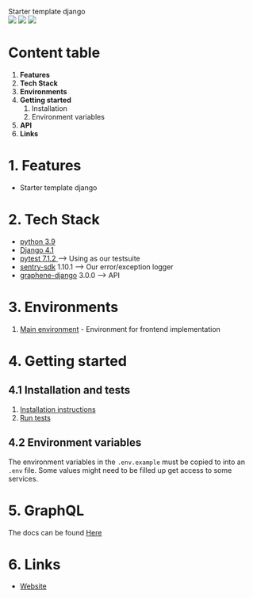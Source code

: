 
<p>
Starter template django
</br>
<img src="https://img.shields.io/badge/Django-092E20?style=for-the-badge&logo=django&logoColor=green" />
<img src="https://img.shields.io/badge/Python-FFD43B?style=for-the-badge&logo=python&logoColor=blue" />
<img src="https://img.shields.io/badge/redis-CC0000.svg?&style=for-the-badge&logo=redis&logoColor=white" />
</p>


# Content table
<ol>
  <li><b>Features</b></li>
  <li><b>Tech Stack</b></li>
  <li><b>Environments</b></li>
  <li>
    <b>Getting started</b>
    <ol>
      <li>Installation</li>
      <li>Environment variables</li>
    </ol>
  </li>
  <li><b>API</b></li>
  <li><b>Links</b></li>
</ol>

# 1. Features
* Starter template django

# 2. Tech Stack

* <u>python 3.9</u>
* <u>Django 4.1</u>
* <u>pytest 7.1.2 </u>             --> Using as our testsuite
* <u>sentry-sdk</u> 1.10.1          --> Our error/exception logger
* <u>graphene-django</u> 3.0.0              --> API

# 3. Environments
1. <u>Main environment</u> - Environment for frontend implementation

# 4. Getting started
## 4.1 Installation and tests

1. [Installation instructions](docs/installation.md)
1. [Run tests](docs/testing.md)

## 4.2 Environment variables

The environment variables in the `.env.example` must be copied to into an `.env` file.
Some values might need to be filled up get access to some services.

# 5. GraphQL

The docs can be found <a href="https://compressorx.be/graphql">Here</a>

# 6. Links
* <a href="https://www.compressorx.be/" target="_blank">Website</a>


